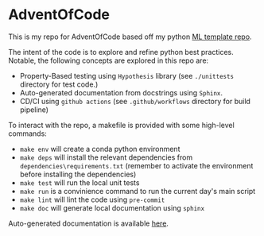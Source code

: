 # AdventOfCode
This is my repo for AdventOfCode based off my python [ML template repo](https://github.com/Philliams/ml_template).

The intent of the code is to explore and refine python best practices. Notable, the following concepts are explored in this repo are:
* Property-Based testing using `Hypothesis` library (see `./unittests` directory for test code.)
* Auto-generated documentation from docstrings using `Sphinx`.
* CD/CI using `github actions` (see `.github/workflows` directory for build pipeline)

To interact with the repo, a makefile is provided with some high-level commands:
* `make env` will create a conda python environment
* `make deps` will install the relevant dependencies from `dependencies\requirements.txt` (remember to activate the environment before installing the dependencies)
* `make test` will run the local unit tests
* `make run` is a convinience command to run the current day's main script
* `make lint` will lint the code using `pre-commit`
* `make doc` will generate local documentation using `sphinx`

Auto-generated documentation is available [here](https://philliams.github.io/AdventOfCode/).